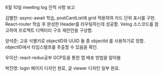 6월 10일 meeting log
진척 사항 보고

김별찬: async-await 학습, postCardList에 grid 적용하여 카드 단위 표시를 구현. React-router 학습 후 완성한 Header를 라우팅하는데 성공함. Velog 소스코드를 참고하여 프로젝트 디렉터리 구조 제안안을 구상함.


양석준: 
고유 식별키로 objectID와 UUID 둘 중 objectId 를 사용하기로 정함.
objectID에서 타임스탬프를 추출할 수 있음을 확인.

우이산:
react-redux공부
GCP등을 통한 앱 배포 방법을 알아봄

 
박진영: login 페이지 디자인 완료, 글 viewer 디자인 일부 완료.

